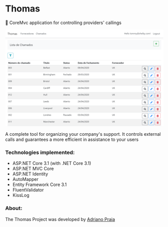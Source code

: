 # Thomas
:tophat: CoreMvc application for controlling providers' callings

![Calls](https://github.com/praiakov/Thomas/blob/master/calls.PNG)

A complete tool for organizing your company's support. It controls external calls and guarantees a more efficient in assistance to your users

### Technologies implemented:

- ASP.NET Core 3.1 (with .NET Core 3.1)
- ASP.NET MVC Core
- ASP.NET Identity
- AutoMapper
- Entity Framework Core 3.1
- FluentValidator
- KissLog

### About:
The Thomas Project was developed by [Adriano Praia](https://t.me/praiakov)